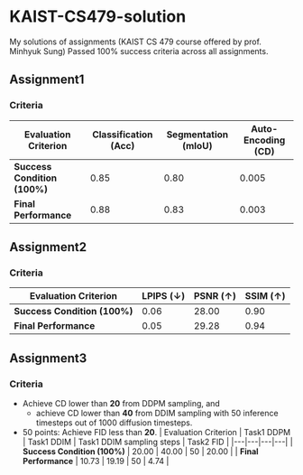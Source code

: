 # KAIST-CS479-solution
My solutions of assignments (KAIST CS 479 course offered by prof. Minhyuk Sung)
Passed 100% success criteria across all assignments.

## Assignment1
### Criteria
| Evaluation Criterion | Classification (Acc) | Segmentation (mIoU) | Auto-Encoding (CD) |
|---|---|---|---|
| **Success Condition \(100%\)** | 0.85 | 0.80 | 0.005 |
| **Final Performance**  | 0.88  | 0.83 | 0.003 |

## Assignment2
### Criteria
| Evaluation Criterion | LPIPS (↓) | PSNR (↑) | SSIM (↑) |
|---|---|---|---|
| **Success Condition \(100%\)** | 0.06 | 28.00 | 0.90 |
| **Final Performance**  | 0.05  | 29.28 | 0.94 |

## Assignment3
### Criteria
- Achieve CD lower than **20** from DDPM sampling, and
    - achieve CD lower than **40** from DDIM sampling with 50 inference timesteps out of 1000 diffusion timesteps.
- 50 points: Achieve FID less than **20**.
| Evaluation Criterion | Task1 DDPM | Task1 DDIM | Task1 DDIM sampling steps | Task2 FID |
|---|---|---|---|
| **Success Condition \(100%\)** | 20.00 | 40.00 | 50 | 20.00 |
| **Final Performance**  | 10.73 | 19.19  | 50 | 4.74 |

